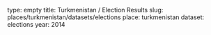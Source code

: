 type: empty
title: Turkmenistan / Election Results
slug: places/turkmenistan/datasets/elections
place: turkmenistan
dataset: elections
year: 2014
